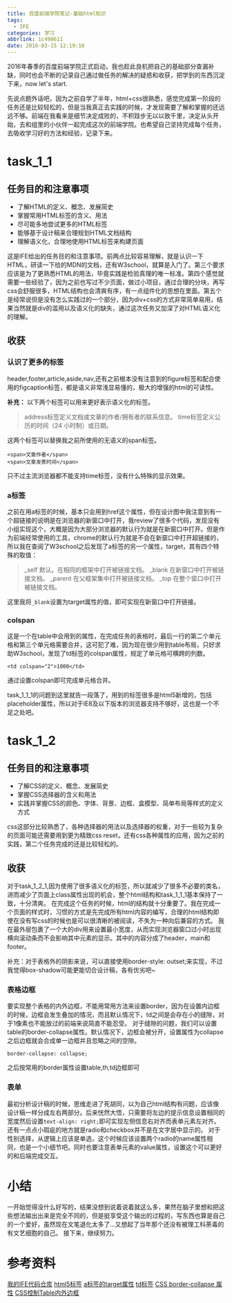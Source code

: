 ```yaml
---
title: 百度前端学院笔记-基础html知识
tags:
  - IFE
categories: 学习
abbrlink: 1c490611
date: 2016-03-15 12:19:18
---
```

2016年春季的百度前端学院正式启动，我也趁此良机把自己的基础部分查漏补缺，同时也会不断的记录自己通过做任务的解决的疑惑和收获，把学到的东西沉淀下来，now let's start.
<!-- more -->
先说点题外话吧，因为之前自学了半年，html+css很熟悉，感觉完成第一阶段的任务还是比较轻松的，但是当我真正去实践的时候，才发现需要了解和掌握的还远远不够。前端在我看来是细节决定成败的，不积跬步无以以致千里，决定从头开始，去和组里的小伙伴一起完成这次的前端学院。也希望自己坚持完成每个任务，去吸收学习好的方法和经验，记录下来。

# task_1_1

## 任务目的和注意事项
- 了解HTML的定义、概念、发展简史
- 掌握常用HTML标签的含义、用法
- 尽可能多地尝试更多的HTML标签
- 能够基于设计稿来合理规划HTML文档结构
- 理解语义化，合理地使用HTML标签来构建页面

这是IFE给出的任务目的和注意事项。前两点比较容易理解，就是认识一下HTML，研读一下给的MDN的文档，还有W3school，就算是入门了。第三个要求应该是为了更熟悉HTML的用法，毕竟实践是检验真理的唯一标准。第四个感觉就需要一些经验了，因为之前也写过不少页面，做过小项目，通过合理的分块，再写css会舒服很多，HTML结构也会清爽有序，有一点组件化的思想在里面。第五个是经常说但是没有怎么实践过的一个部分，因为div+css的方式非常简单易用，结果当然就是div的滥用以及语义化的缺失，通过这次任务又加深了对HTML语义化的理解。

## 收获

### 认识了更多的标签
header,footer,article,aside,nav,还有之前根本没有注意到的figure标签和配合使用的figcaption标签，都是语义非常浅显易懂的，极大的增强的html的可读性。

**补充：**
以下两个标签可以用来更好表示语义化的标签。
> address标签定义文档或文章的作者/拥有者的联系信息。
time标签定义公历的时间（24 小时制）或日期。

这两个标签可以替换我之前所使用的无语义的span标签。
````
<span>文章作者</span>
<span>文章发表时间</span>
````
只不过主流浏览器都不能支持time标签，没有什么特殊的显示效果。

### a标签
之前在用a标签的时候，基本只会用到href这个属性，但在设计图中我注意到有一个超链接的说明是在浏览器的新窗口中打开，我review了很多个代码，发现没有小组实现这个，大概是因为大部分浏览器的默认行为就是在新窗口中打开。但是作为前端经常使用的工具，chrome的默认行为就是不会在新窗口中打开超链接的，所以我在查阅了W3school之后发现了a标签的另一个属性，target，其有四个特殊的取值：

> _self	默认。在相同的框架中打开被链接文档。
_blank	在新窗口中打开被链接文档。
_parent	在父框架集中打开被链接文档。
_top	在整个窗口中打开被链接文档。

这里我将`_blank`设置为target属性的值，即可实现在新窗口中打开链接。

### colspan
这是一个在table中会用到的属性，在完成任务的表格时，最后一行的第二个单元格和第三个单元格需要合并，这可犯了难，因为现在很少用到table布局，只好求助W3school，发现了td标签的colspan属性，规定了单元格可横跨的列数。
````
<td colspan="2">1000</td>
````
通过设置colspan即可完成单元格合并。

task_1_1_1的问题到这里就告一段落了，用到的标签很多是html5新增的，包括placeholder属性，所以对于IE8及以下版本的浏览器支持不够好，这也是一个不足之处吧。

# task_1_2

## 任务目的和注意事项
- 了解CSS的定义、概念、发展简史
- 掌握CSS选择器的含义和用法
- 实践并掌握CSS的颜色、字体、背景、边框、盒模型、简单布局等样式的定义方式

css这部分比较熟悉了，各种选择器的用法以及选择器的权重，对于一些较为复杂的页面可能还需要用到更为精致css reset，还有css各种属性的应用，因为之前的实践，第二个任务完成的还是比较轻松的。

## 收获
对于task_1_2_1,因为使用了很多语义化的标签，所以就减少了很多不必要的类名，进而减少了页面上class属性出现的机会，整个html结构和task_1_1_1基本保持了一致，十分清爽。
在完成这个任务的时候，html的结构就十分重要了。我在完成一个页面的样式时，习惯的方式是先完成所有html内容的编写，合理的html结构即使在没有写css的时候也是可以很清晰的被阅读，不失为一种向后兼容的方式。
我在最外层包裹了一个大的div用来设置最小宽度，从而实现浏览器窗口过小时出现横向滚动条而不会影响其中元素的显示。其中的内容分成了header，main和footer。

补充：对于表格外的阴影来说，可以直接使用border-style: outset;来实现，不过我觉得box-shadow可能更能切合设计稿，各有优劣吧~

### 表格边框
要实现整个表格的内外边框，不能用常用方法来设置border，因为在设置内边框的时候，边框会发生叠加的情况，而且默认情况下，td之间是会存在小的缝隙，对于1像素也不能放过的前端来说简直不能忍受。
对于缝隙的问题，我们可以设置table的border-collapse属性。默认情况下，边框会被分开，设置属性为collapse之后边框就会合成单一边框并且忽略之间的空隙。
````
border-collapse: collapse;
````
之后按常用的border属性设置table,th,td边框即可

### 表单
最初分析设计稿的时候，思维走进了死胡同，以为自己html结构有问题，应该像设计稿一样分成左右两部分。后来恍然大悟，只需要将左边的提示信息设置相同的宽度然后设置`text-align: right;`即可实现左侧信息右对齐而表单元素左对齐。还有一点点小瑕疵的地方就是radio和checkbox并不是在文字居中显示的。
对于性别选择，从逻辑上应该是单选，这个时候应该设置两个radio的name属性相同，也是一个小细节吧。同时也要注意表单元素的value属性，设置这个可以更好的和后端完成交互。

# 小结
一开始觉得没什么好写的，结果没想到说着说着就这么多，果然在脑子里想和把这些想法输出出来是完全不同的，但是挺享受这个输出的过程的，写东西也算是自己的一个爱好，虽然现在文笔退化太多了...又想起了当年那个还没有被理工科荼毒的有文艺细胞的自己。
接下来，继续努力。

# 参考资料
[我的IFE代码仓库](https://github.com/xdlrt/IFE-1)
[html5标签](https://www.w3school.com.cn/tags/index.asp)
[a标签的target属性](https://www.w3school.com.cn/tags/att_a_target.asp)
[td标签](https://www.w3school.com.cn/tags/tag_td.asp)
[CSS border-collapse 属性](https://www.w3school.com.cn/cssref/pr_tab_border-collapse.asp)
[CSS控制Table内外边框](https://www.3lian.com/edu/2013/08-01/85920.html)